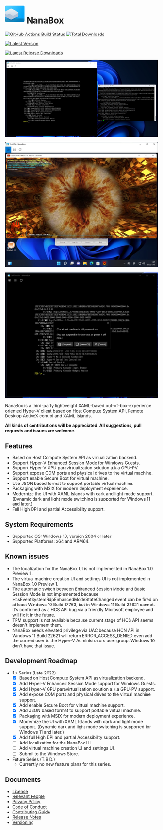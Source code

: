 ﻿# ![NanaBox](Assets/NanaBox.png) NanaBox

[![GitHub Actions Build Status](https://github.com/M2Team/NanaBox/actions/workflows/BuildBinaries.yml/badge.svg?branch=master&event=push)](https://github.com/M2Team/NanaBox/actions/workflows/BuildBinaries.yml?query=event%3Apush+branch%3Amaster)
[![Total Downloads](https://img.shields.io/github/downloads/M2Team/NanaBox/total)](https://github.com/M2Team/NanaBox/releases)

[![Latest Version](https://img.shields.io/github/v/release/M2Team/NanaBox?display_name=release&sort=date&color=%23a4a61d)](https://github.com/M2Team/NanaBox/releases/latest)

[![Latest Release Downloads](https://img.shields.io/github/downloads/M2Team/NanaBox/latest/total)](https://github.com/M2Team/NanaBox/releases/latest)

![Screenshot 1](Documents/Screenshot1.jpg)

![Screenshot 2](Documents/Screenshot2.jpg)

![Screenshot 3](Documents/Screenshot3.jpg)

NanaBox is a third-party lightweight XAML-based out-of-box-experience oriented
Hyper-V client based on Host Compute System API, Remote Desktop ActiveX control
and XAML Islands.

**All kinds of contributions will be appreciated. All suggestions, pull 
requests and issues are welcome.**

## Features

- Based on Host Compute System API as virtualization backend.
- Support Hyper-V Enhanced Session Mode for Windows Guests.
- Support Hyper-V GPU paravirtualization solution a.k.a GPU-PV.
- Support expose COM ports and physical drives to the virtual machine.
- Support enable Secure Boot for virtual machine.
- Use JSON based format to support portable virtual machine.
- Packaging with MSIX for modern deployment experience.
- Modernize the UI with XAML Islands with dark and light mode support. (Dynamic
  dark and light mode switching is supported for Windows 11 and later.)
- Full High DPI and partial Accessibility support.

## System Requirements

- Supported OS: Windows 10, version 2004 or later
- Supported Platforms: x64 and ARM64.

## Known issues

- The localization for the NanaBox UI is not implemented in NanaBox 1.0 Preview
  1.
- The virtual machine creation UI and settings UI is not implemented in NanaBox
  1.0 Preview 1.
- The automatic switch between Enhanced Session Mode and Basic Session Mode is 
  not implemented because HcsEventSystemRdpEnhancedModeStateChanged event can 
  be fired on at least Windows 10 Build 17763, but in Windows 11 Build 22621 
  cannot. It's confirmed as a HCS API bug via a friendly Microsoft employee 
  and will fix it in the future.
- TPM support is not available because current stage of HCS API seems doesn't 
  implement them.
- NanaBox needs elevated privilege via UAC because HCN API in Windows 11 Build
  22621 will return ERROR_ACCESS_DENIED even add the current user to the Hyper-V
  Administrators user group. Windows 10 don't have that issue.

## Development Roadmap

- 1.x Series (Late 2022)
  - [x] Based on Host Compute System API as virtualization backend.
  - [x] Add Hyper-V Enhanced Session Mode support for Windows Guests.
  - [x] Add Hyper-V GPU paravirtualization solution a.k.a GPU-PV support.
  - [x] Add expose COM ports and physical drives to the virtual machine support.
  - [x] Add enable Secure Boot for virtual machine support.
  - [x] Add JSON based format to support portable virtual machine.
  - [x] Packaging with MSIX for modern deployment experience.
  - [x] Modernize the UI with XAML Islands with dark and light mode support. 
        (Dynamic dark and light mode switching is supported for Windows 11 and 
        later.)
  - [x] Add full High DPI and partial Accessibility support.
  - [ ] Add localization for the NanaBox UI.
  - [ ] Add virtual machine creation UI and settings UI.
  - [ ] Submit to the Windows Store.
- Future Series (T.B.D.)
  - Currently no new feature plans for this series.

## Documents

- [License](License.md)
- [Relevant People](Documents/People.md)
- [Privacy Policy](Documents/Privacy.md)
- [Code of Conduct](CODE_OF_CONDUCT.md)
- [Contributing Guide](CONTRIBUTING.md)
- [Release Notes](Documents/ReleaseNotes.md)
- [Versioning](Documents/Versioning.md)
